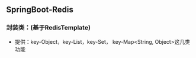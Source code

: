 ## SpringBoot-Redis

### 封装类：(基于RedisTemplate)

* 提供：key-Object，key-List<Object>，key-Set<Object>， key-Map<String, Object>这几类功能

